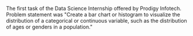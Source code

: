 The first task of the Data Science Internship offered by Prodigy Infotech.
Problem statement was "Create a bar chart or histogram to visualize the distribution of a categorical or continuous variable, such as the distribution of ages or genders in a population."
